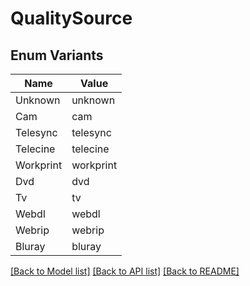 # QualitySource

## Enum Variants

| Name | Value |
|---- | -----|
| Unknown | unknown |
| Cam | cam |
| Telesync | telesync |
| Telecine | telecine |
| Workprint | workprint |
| Dvd | dvd |
| Tv | tv |
| Webdl | webdl |
| Webrip | webrip |
| Bluray | bluray |


[[Back to Model list]](../README.md#documentation-for-models) [[Back to API list]](../README.md#documentation-for-api-endpoints) [[Back to README]](../README.md)


